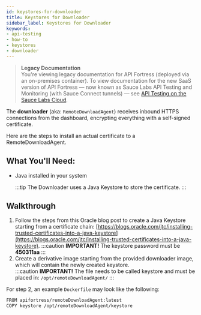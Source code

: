 ```yaml
---
id: keystores-for-downloader
title: Keystores for Downloader
sidebar_label: Keystores for Downloader
keywords:
- api-testing
- how-to
- keystores
- downloader
---
```


<head>
  <meta name="robots" content="noindex" />
</head>

> **Legacy Documentation**<br/>You're viewing legacy documentation for API Fortress (deployed via an on-premises container). To view documentation for the new SaaS version of API Fortress &#8212; now known as Sauce Labs API Testing and Monitoring (with Sauce Connect tunnels) &#8212; see [API Testing on the Sauce Labs Cloud](/api-testing/).

The **downloader** (aka: `RemoteDownloadAgent`) receives inbound HTTPS connections from the dashboard, encrypting everything with a self-signed certificate.

Here are the steps to install an actual certificate to a RemoteDownloadAgent.

## What You'll Need:

- Java installed in your system

  :::tip
  The Downloader uses a Java Keystore to store the certificate.
  :::

## Walkthrough

1. Follow the steps from this Oracle blog post to create a Java Keystore starting from a certificate chain: [https://blogs.oracle.com/jtc/installing-trusted-certificates-into-a-java-keystore](https://blogs.oracle.com/jtc/installing-trusted-certificates-into-a-java-keystore).
   :::caution **IMPORTANT!**
   The keystore password must be **450311aa**
   :::
2. Create a derivative image starting from the provided downloader image, which will contain the newly created keystore.  
   :::caution **IMPORTANT!**
   The file needs to be called keystore and must be placed in: `/opt/remoteDownloadAgent/`
   :::

For step 2, an example `Dockerfile` may look like the following:

```bash
FROM apifortress/remoteDownloadAgent:latest
COPY keystore /opt/remoteDownloadAgent/keystore
```
